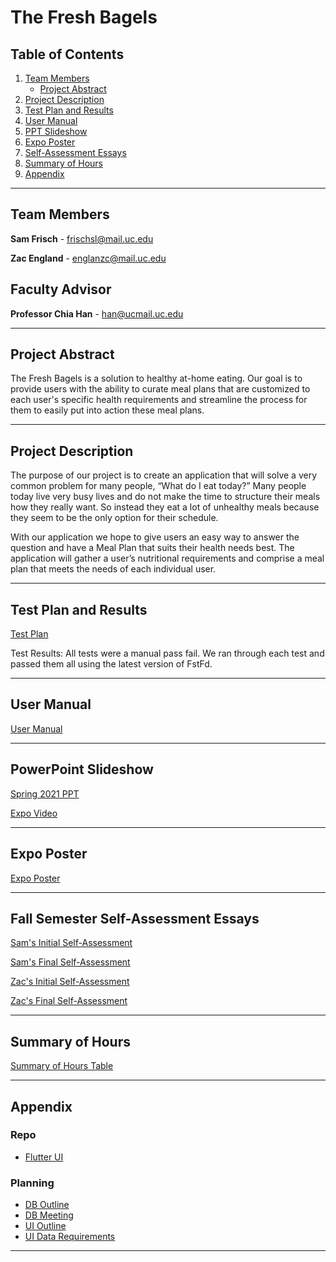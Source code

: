﻿
# The Fresh Bagels

## Table of Contents
1. [Team Members](#team-members)
	* [Project Abstract](#project-abstract)
2. [Project Description](#project-description)
3. [Test Plan and Results](#test-plan-and-results)
4. [User Manual](#user-manual)
5. [PPT Slideshow](#ppt-slideshow)
6. [Expo Poster](#expo-poster)
7. [Self-Assessment Essays](#fall-semester-self-assessment-essays)
8. [Summary of Hours](#summary-of-hours)
9. [Appendix](#appendix)

***

## Team Members
**Sam Frisch** - frischsl@mail.uc.edu

**Zac England** - englanzc@mail.uc.edu

## Faculty Advisor
**Professor Chia Han** - han@ucmail.uc.edu

***

## Project Abstract
The Fresh Bagels is a solution to healthy at-home eating. Our goal is to provide users with the ability to curate meal plans that are customized to each user's specific health requirements and streamline the process for them to easily put into action these meal plans.

***
## Project Description
The purpose of our project is to create an application that will solve a very common problem for many people, “What do I eat today?” Many people today live very busy lives and do not make the time to structure their meals how they really want. So instead they eat a lot of unhealthy meals because they seem to be the only option for their schedule.

With our application we hope to give users an easy way to answer the question and have a Meal Plan that suits their health needs best. The application will gather a user’s nutritional requirements and comprise a meal plan that meets the needs of each individual user.

***

## Test Plan and Results

[Test Plan](https://github.com/frischsl/CS5001-SeniorDesign/blob/master/Spring%20Assignments/TestPlan.pdf)

Test Results: All tests were a manual pass fail. We ran through each test and passed them all using the latest version of FstFd.

***

## User Manual

[User Manual](https://github.com/frischsl/CS5001-SeniorDesign/blob/master/Spring%20Assignments/UserDocumentation.md)

***

## PowerPoint Slideshow

[Spring 2021 PPT](https://github.com/frischsl/CS5001-SeniorDesign/blob/master/Spring%20Assignments/FstFd%20PowerPoint%20Overview.pdf)

[Expo Video](https://youtu.be/TfFJQmDtQaM)

***

## Expo Poster

[Expo Poster](https://github.com/frischsl/CS5001-SeniorDesign/blob/master/Spring%20Assignments/ExpoPoster.png)

***

## Fall Semester Self-Assessment Essays

[Sam's Initial Self-Assessment](https://github.com/frischsl/CS5001-SeniorDesign/blob/master/Fall%20Assignments/A3/Frisch_CapstoneAssessment.pdf)

[Sam's Final Self-Assessment](https://github.com/frischsl/CS5001-SeniorDesign/blob/master/Spring%20Assignments/Assessments/Frisch_FinalAssessment.pdf)

[Zac's Initial Self-Assessment](https://github.com/frischsl/CS5001-SeniorDesign/blob/master/Fall%20Assignments/A3/England_CapstoneAssessment.pdf)

[Zac's Final Self-Assessment](https://github.com/frischsl/CS5001-SeniorDesign/blob/master/Spring%20Assignments/Assessments/England_FinalAssessment.pdf)

***

## Summary of Hours

[Summary of Hours Table](https://github.com/frischsl/CS5001-SeniorDesign/blob/master/Spring%20Assignments/Summary%20of%20Hours.pdf)

***

## Appendix
### Repo
* [Flutter UI ](https://dev.azure.com/CS5001-SeniorDesign/Senior%20Design/_git/Senior%20Design?version=GBtemp)
### Planning
* [DB Outline](https://drive.google.com/file/d/1I6YFajsiuvCK56NRXSBEWPElmqMrAV0X/view?usp=sharing)
* [DB Meeting](https://docs.google.com/document/d/1WjN0JH1urzd8P3gaS72KNlX919m-uYpFHvUHCNlCelo/edit?usp=sharing)
* [UI Outline](https://docs.google.com/presentation/d/1vf-3vQ4gWclU_Dy_IMWnaXZzzPCt1EdOemXRffiKym0/edit?usp=sharing)
* [UI Data Requirements](https://docs.google.com/document/d/1QAzYkF47PkoFUpEp0tOzPj5R7IDVO-eB2_Ym5_3qEZw/edit?usp=sharing)

***
